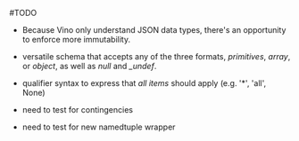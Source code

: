 #TODO
- Because Vino only understand JSON data types, there's an opportunity to enforce more immutability.

- versatile schema that accepts any of the three formats, *primitives*, *array*, or *object*, as well as *null* and *_undef*.

- qualifier syntax to express that *all items* should apply (e.g. '\*', 'all', None)

- need to test for contingencies

- need to test for new namedtuple wrapper


